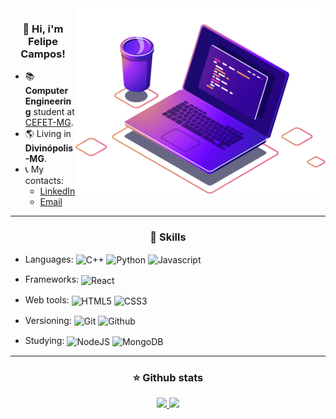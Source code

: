 <img src="./img/computer-illustration.png" min-width="300px" max-width="500px" width="400px" align="right">

<h3 align="center"> 👋 Hi, i'm Felipe Campos! </h3>

<ul align="left">
  <li>📚 <strong>Computer Engineering</strong> student at <a href="https://www.cefetmg.br">CEFET-MG</a>.</li>
  <li>🌎 Living in <strong>Divinópolis-MG</strong>.</li>
  <li>
    📞 My contacts:
    <ul>
      <li><a href="https://www.linkedin.com/in/fco3lho" target="_blank">LinkedIn</a></li>
      <li><a href="mailto:felipecampos50123@gmail.com" target="_blank">Email</a></li>
    </ul>
  </li>
</ul>


---


<h3 align="center">🔧 Skills</h3>

- Languages: <img align="center" height="30rem" src="https://cdn.jsdelivr.net/gh/devicons/devicon/icons/cplusplus/cplusplus-plain.svg" alt="C++"/> <img align="center" height="30rem" src="https://cdn.jsdelivr.net/gh/devicons/devicon/icons/python/python-original.svg" alt="Python"/> <img align="center" height="30rem" src="https://cdn.jsdelivr.net/gh/devicons/devicon/icons/javascript/javascript-original.svg" alt="Javascript"/>

- Frameworks: <img align="center" height="30rem" src="https://cdn.jsdelivr.net/gh/devicons/devicon/icons/react/react-original.svg" alt="React"/>

- Web tools: <img align="center" height="30rem" src="https://cdn.jsdelivr.net/gh/devicons/devicon/icons/html5/html5-plain.svg" alt="HTML5"/> <img align="center" height="30rem" src="https://cdn.jsdelivr.net/gh/devicons/devicon/icons/css3/css3-plain.svg" alt="CSS3"/>

- Versioning: <img align="center" height="30rem" src="https://cdn.jsdelivr.net/gh/devicons/devicon/icons/git/git-original.svg" alt="Git"/> <img align="center" height="30rem" src="https://cdn.jsdelivr.net/gh/devicons/devicon/icons/github/github-original.svg" alt="Github"/>

- Studying: <img align="center" height="30rem" src="https://cdn.jsdelivr.net/gh/devicons/devicon/icons/nodejs/nodejs-original.svg" alt="NodeJS"/> <img align="center" height="30rem" src="https://cdn.jsdelivr.net/gh/devicons/devicon/icons/mongodb/mongodb-original.svg" alt="MongoDB"/>


---          


<h3 align="center">⭐ Github stats</h3>

<div align="center">
  <a href="https://github.com/fco3lho">
  <img height="180em" src="https://github-readme-stats.vercel.app/api/top-langs/?username=fco3lho&layout=compact&langs_count=6&theme=prussian&hide_border=true"/>
  <img height="180em" src="https://github-readme-stats.vercel.app/api?username=fco3lho&show_icons=true&include_all_commits=true&theme=prussian&hide_border=true">
</div>
